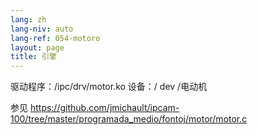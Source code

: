 ```yaml
---
lang: zh
lang-niv: auto
lang-ref: 054-motoro
layout: page
title: 引擎
---
```



驱动程序：/ipc/drv/motor.ko
设备：/ dev /电动机

参见 <https://github.com/jmichault/ipcam-100/tree/master/programada_medio/fontoj/motor/motor.c>


